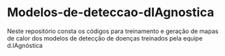 # Modelos-de-deteccao-dIAgnostica
Neste repositório consta os códigos para treinamento e geração de mapas de calor dos modelos de detecção de doenças treinados pela equipe d.IAgnóstica
